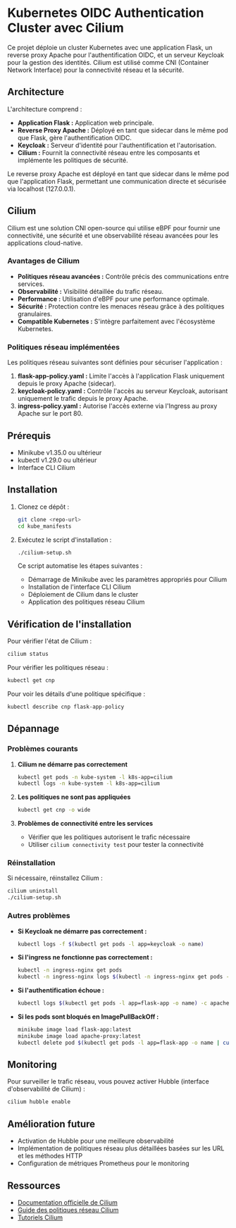 # Kubernetes OIDC Authentication Cluster avec Cilium

Ce projet déploie un cluster Kubernetes avec une application Flask, un reverse proxy Apache pour l'authentification OIDC, et un serveur Keycloak pour la gestion des identités. Cilium est utilisé comme CNI (Container Network Interface) pour la connectivité réseau et la sécurité.

## Architecture

L'architecture comprend :

*   **Application Flask :** Application web principale.
*   **Reverse Proxy Apache :** Déployé en tant que sidecar dans le même pod que Flask, gère l'authentification OIDC.
*   **Keycloak :** Serveur d'identité pour l'authentification et l'autorisation.
*   **Cilium :** Fournit la connectivité réseau entre les composants et implémente les politiques de sécurité.

Le reverse proxy Apache est déployé en tant que sidecar dans le même pod que l'application Flask, permettant une communication directe et sécurisée via localhost (127.0.0.1).

## Cilium

Cilium est une solution CNI open-source qui utilise eBPF pour fournir une connectivité, une sécurité et une observabilité réseau avancées pour les applications cloud-native.

### Avantages de Cilium

*   **Politiques réseau avancées :** Contrôle précis des communications entre services.
*   **Observabilité :** Visibilité détaillée du trafic réseau.
*   **Performance :** Utilisation d'eBPF pour une performance optimale.
*   **Sécurité :** Protection contre les menaces réseau grâce à des politiques granulaires.
*   **Compatible Kubernetes :** S'intègre parfaitement avec l'écosystème Kubernetes.

### Politiques réseau implémentées

Les politiques réseau suivantes sont définies pour sécuriser l'application :

1.  **flask-app-policy.yaml :** Limite l'accès à l'application Flask uniquement depuis le proxy Apache (sidecar).
2.  **keycloak-policy.yaml :** Contrôle l'accès au serveur Keycloak, autorisant uniquement le trafic depuis le proxy Apache.
3.  **ingress-policy.yaml :** Autorise l'accès externe via l'Ingress au proxy Apache sur le port 80.

## Prérequis

*   Minikube v1.35.0 ou ultérieur
*   kubectl v1.29.0 ou ultérieur
*   Interface CLI Cilium

## Installation

1.  Clonez ce dépôt :

    ```bash
    git clone <repo-url>
    cd kube_manifests
    ```
2.  Exécutez le script d'installation :

    ```bash
    ./cilium-setup.sh
    ```

    Ce script automatise les étapes suivantes :

    *   Démarrage de Minikube avec les paramètres appropriés pour Cilium
    *   Installation de l'interface CLI Cilium
    *   Déploiement de Cilium dans le cluster
    *   Application des politiques réseau Cilium

## Vérification de l'installation

Pour vérifier l'état de Cilium :

```bash
cilium status
```

Pour vérifier les politiques réseau :

```bash
kubectl get cnp
```

Pour voir les détails d'une politique spécifique :

```bash
kubectl describe cnp flask-app-policy
```

## Dépannage

### Problèmes courants

1.  **Cilium ne démarre pas correctement**

    ```bash
    kubectl get pods -n kube-system -l k8s-app=cilium
    kubectl logs -n kube-system -l k8s-app=cilium
    ```
2.  **Les politiques ne sont pas appliquées**

    ```bash
    kubectl get cnp -o wide
    ```
3.  **Problèmes de connectivité entre les services**

    *   Vérifier que les politiques autorisent le trafic nécessaire
    *   Utiliser `cilium connectivity test` pour tester la connectivité

### Réinstallation

Si nécessaire, réinstallez Cilium :

```bash
cilium uninstall
./cilium-setup.sh
```

### Autres problèmes

*   **Si Keycloak ne démarre pas correctement :**

    ```bash
    kubectl logs -f $(kubectl get pods -l app=keycloak -o name)
    ```
*   **Si l'ingress ne fonctionne pas correctement :**

    ```bash
    kubectl -n ingress-nginx get pods
    kubectl -n ingress-nginx logs $(kubectl -n ingress-nginx get pods -l app.kubernetes.io/component=controller -o name)
    ```
*   **Si l'authentification échoue :**

    ```bash
    kubectl logs $(kubectl get pods -l app=flask-app -o name) -c apache-proxy
    ```
*   **Si les pods sont bloqués en ImagePullBackOff :**

    ```bash
    minikube image load flask-app:latest
    minikube image load apache-proxy:latest
    kubectl delete pod $(kubectl get pods -l app=flask-app -o name | cut -d/ -f2)
    ```

## Monitoring

Pour surveiller le trafic réseau, vous pouvez activer Hubble (interface d'observabilité de Cilium) :

```bash
cilium hubble enable
```

## Amélioration future

*   Activation de Hubble pour une meilleure observabilité
*   Implémentation de politiques réseau plus détaillées basées sur les URL et les méthodes HTTP
*   Configuration de métriques Prometheus pour le monitoring

## Ressources

*   [Documentation officielle de Cilium](https://docs.cilium.io/)
*   [Guide des politiques réseau Cilium](https://docs.cilium.io/en/stable/network/kubernetes/policy/)
*   [Tutoriels Cilium](https://docs.cilium.io/en/stable/tutorials/)
